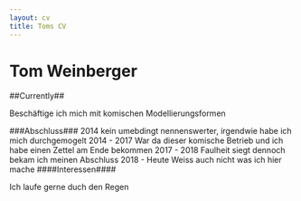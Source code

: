 ```yaml
---
layout: cv
title: Toms CV
---
```


# Tom Weinberger #

##Currently##

Beschäftige ich mich mit komischen Modellierungsformen

###Abschluss###
2014 kein umebdingt nennenswerter, irgendwie habe  ich mich durchgemogelt
2014 - 2017 War da dieser komische Betrieb und ich habe einen Zettel am Ende bekommen
2017 - 2018 Faulheit siegt dennoch bekam ich meinen Abschluss
2018 - Heute Weiss auch  nicht was ich hier mache
####Interessen####

Ich laufe gerne duch den Regen